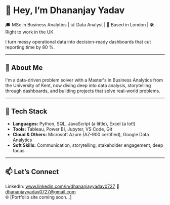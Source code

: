 # 👋 Hey, I’m Dhananjay Yadav
🎓 MSc in Business Analytics | 📊 Data Analyst | 📍 Based in London | 🛠️ Right to work in the UK

I turn messy operational data into decision-ready dashboards that cut reporting time by 80 %.

---

## 🚀 About Me

I'm a data-driven problem solver with a Master's in Business Analytics from the University of Kent, now diving deep into data analysis, storytelling through dashboards, and building projects that solve real-world problems.  

---

## 🧰 Tech Stack

- **Languages:** Python, SQL, JavaScript (a little), Excel (a lot!)
- **Tools:** Tableau, Power BI, Jupyter, VS Code, Git
- **Cloud & Others:** Microsoft Azure (AZ-900 certified), Google Data Analytics
- **Soft Skills:** Communication, storytelling, stakeholder engagement, deep focus


---

## 📫 Let’s Connect
LinkedIn: www.linkedin.com/in/dhananjayyadav0727
📧 dhananjayyadav0727@gmail.com  
🌐 [Portfolio site coming soon...]

